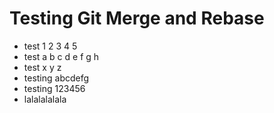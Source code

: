 # Testing Git Merge and Rebase
- test 1 2 3 4 5
- test a b c d e f g h
- test x y z
- testing abcdefg
- testing 123456
- lalalalalala
